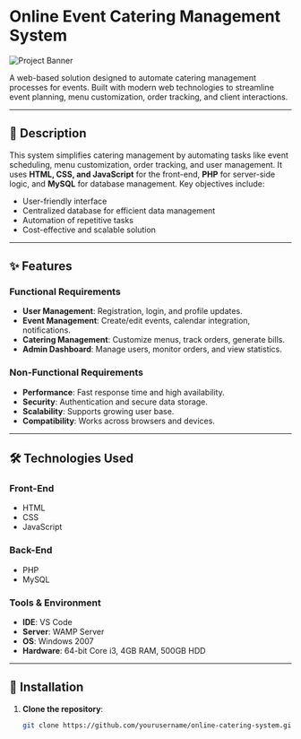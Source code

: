 # Online Event Catering Management System

![Project Banner](https://via.placeholder.com/800x200.png?text=Online+Event+Catering+Management+System)

A web-based solution designed to automate catering management processes for events. Built with modern web technologies to streamline event planning, menu customization, order tracking, and client interactions.

---

## 📝 Description  
This system simplifies catering management by automating tasks like event scheduling, menu customization, order tracking, and user management. It uses **HTML, CSS, and JavaScript** for the front-end, **PHP** for server-side logic, and **MySQL** for database management. Key objectives include:  
- User-friendly interface  
- Centralized database for efficient data management  
- Automation of repetitive tasks  
- Cost-effective and scalable solution  

---

## ✨ Features  
### Functional Requirements  
- **User Management**: Registration, login, and profile updates.  
- **Event Management**: Create/edit events, calendar integration, notifications.  
- **Catering Management**: Customize menus, track orders, generate bills.  
- **Admin Dashboard**: Manage users, monitor orders, and view statistics.  

### Non-Functional Requirements  
- **Performance**: Fast response time and high availability.  
- **Security**: Authentication and secure data storage.  
- **Scalability**: Supports growing user base.  
- **Compatibility**: Works across browsers and devices.  

---

## 🛠️ Technologies Used  
### Front-End  
- HTML  
- CSS  
- JavaScript  

### Back-End  
- PHP  
- MySQL  

### Tools & Environment  
- **IDE**: VS Code  
- **Server**: WAMP Server  
- **OS**: Windows 2007  
- **Hardware**: 64-bit Core i3, 4GB RAM, 500GB HDD  

---

## 🚀 Installation  
1. **Clone the repository**:  
   ```bash
   git clone https://github.com/yourusername/online-catering-system.git
